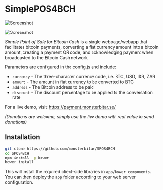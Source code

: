# SimplePOS4BCH

![Screenshot](https://user-images.githubusercontent.com/289994/33945783-fbc742b6-dfed-11e7-8efd-94850fdf130d.png)

![Screenshot](https://user-images.githubusercontent.com/289994/33945904-46d45a82-dfee-11e7-91f0-770d1b4be231.png)


*Simple Point of Sale for Bitcoin Cash* is a single webpage/webapp that facilitates bitcoin payments, converting a fiat currency amount into a bitcoin amount, creating a payment QR code, and acknowledging payment when broadcasted to the Bitcoin Cash network

Parameters are configured in the config.js and include:

- `currency` - The three-character currency code, i.e. BTC, USD, IDR, ZAR
- `amount` - The amount in fiat currency to be converted to BTC
- `address` - The Bitcoin address to be paid
- `discount` - The discount percentage to be applied to the conversation rate

For a live demo, visit:
https://payment.monsterbitar.se/

*(Donations are welcome, simply use the live demo with real value to send donations)*

## Installation

```sh
git clone https://github.com/monsterbitar/SPOS4BCH
cd SPOS4BCH
npm install -g bower
bower install
```

This will install the required client-side libraries in `app/bower_components`. You can then deploy the `app` folder according to your web server configuration.
